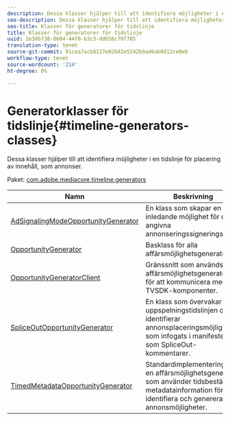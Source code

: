 ```yaml
---
description: Dessa klasser hjälper till att identifiera möjligheter i en tidslinje för placering av innehåll, som annonser.
seo-description: Dessa klasser hjälper till att identifiera möjligheter i en tidslinje för placering av innehåll, som annonser.
seo-title: Klasser för generatorer för tidslinje
title: Klasser för generatorer för tidslinje
uuid: 1e36b738-0684-44f0-b3c3-dd656c70f705
translation-type: tm+mt
source-git-commit: 91cea7acb8127e02b82e5242b9ad6ab0d12ce0eb
workflow-type: tm+mt
source-wordcount: '214'
ht-degree: 0%

---
```



# Generatorklasser för tidslinje{#timeline-generators-classes}

Dessa klasser hjälper till att identifiera möjligheter i en tidslinje för placering av innehåll, som annonser.

Paket: [com.adobe.mediacore.timeline.generators](https://help.adobe.com/en_US/primetime/api/psdk/asdoc-dhls_1.4/com/adobe/mediacore/timeline/generators/package-detail.html)

| Namn | Beskrivning |
|---|---|
| [AdSignalingModeOpportunityGenerator](https://help.adobe.com/en_US/primetime/api/psdk/asdoc-dhls_1.4/com/adobe/mediacore/timeline/generators/AdSignalingModeOpportunityGenerator.html) | En klass som skapar en inledande möjlighet för det angivna annonseringssigneringsläget. |
| [OpportunityGenerator](https://help.adobe.com/en_US/primetime/api/psdk/asdoc-dhls_1.4/com/adobe/mediacore/timeline/generators/OpportunityGenerator.html) | Basklass för alla affärsmöjlighetsgeneratorer. |
| [OpportunityGeneratorClient](https://help.adobe.com/en_US/primetime/api/psdk/asdoc-dhls_1.4/com/adobe/mediacore/timeline/generators/OpportunityGeneratorClient.html) | Gränssnitt som används av affärsmöjlighetsgeneratorer för att kommunicera med TVSDK-komponenter. |
| [SpliceOutOpportunityGenerator](https://help.adobe.com/en_US/primetime/api/psdk/asdoc-dhls_1.4/com/adobe/mediacore/timeline/generators/SpliceOutOpportunityGenerator.html) | En klass som övervakar uppspelningstidslinjen och identifierar annonsplaceringsmöjligheter som infogats i manifestet som SpliceOut-kommentarer. |
| [TimedMetadataOpportunityGenerator](https://help.adobe.com/en_US/primetime/api/psdk/asdoc-dhls_1.4/com/adobe/mediacore/timeline/generators/TimedMetadataOpportunityGenerator.html) | Standardimplementering av en affärsmöjlighetsgenerator som använder tidsbestämd metadatainformation för att identifiera och generera annonsmöjligheter. |